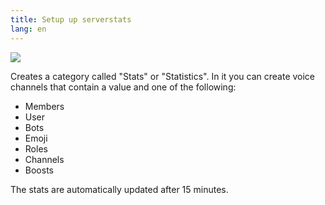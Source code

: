 ```yaml
---
title: Setup up serverstats
lang: en
---
```


![](https://tomatenkuchen.eu/assets/images/stats_light.png)

Creates a category called "Stats" or "Statistics". In it you can create voice channels that contain a value and one of the following:

* Members
* User
* Bots
* Emoji
* Roles
* Channels
* Boosts

The stats are automatically updated after 15 minutes.
